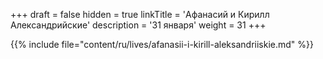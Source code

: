 +++
draft = false
hidden = true
linkTitle = 'Афанасий и Кирилл Александрийские'
description = '31 января'
weight = 31
+++

{{% include file="content/ru/lives/afanasii-i-kirill-aleksandriiskie.md" %}}

